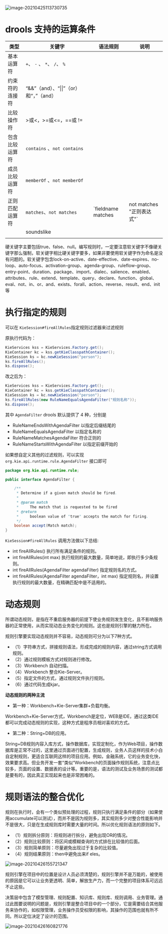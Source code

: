 ![image-20210425113730735](/Users/zhangyunan/project/growth/img/image-20210425113730735.png)



# drools 支持的运算条件



| 类型           | 关键字                                 | 语法规则                                       | 说明 |
| -------------- | -------------------------------------- | ---------------------------------------------- | ---- |
| 基本运算符     | `+`、 `-` 、 `*`、 `/`、 `%`           |                                                |      |
| 约束符的连接符 | “&&”（and）、“\|\|”（or）和“，”（and） |                                                |      |
| 比较操作符     | >或<，>=或<=，==或 !=                  |                                                |      |
| 包含比较运算符 | `contains` 、`not contains`            |                                                |      |
| 成员比较运算符 | `memberOf` 、`not memberOf`            |                                                |      |
| 正则匹配运算符 | `matches`、`not matches`               | `fieldname matches | not matches "正则表达式"` |      |
|                | soundslike                             |                                                |      |
|                |                                        |                                                |      |



硬关键字主要包括true、false、null。编写规则时，一定要注意软关键字不像硬关键字那么强制，软关键字相比硬关键字要多，如果非要使用软关键字作为命名是没有问题的。软关键字包含lock-on-active、date-effective、date-expires、no-loop、auto-focus、activation-group、agenda-group、ruleflow-group、entry-point、duration、package、import、dialec、salience、enabled、attributes、rule、extend、template、query、declare、function、global、eval、not、in、or、and、exists、forall、action、reverse、result、end、init等



# 执行指定的规则



可以在 `KieSession#fireAllRules`指定规则过滤器来过滤规则

原执行代码为：

```java
KieServices kss = KieServices.Factory.get();
KieContainer kc = kss.getKieClasspathContainer();
KieSession ks = kc.newKieSession("person");
ks.fireAllRules();
ks.dispose();
```



改之后为：

```java
KieServices kss = KieServices.Factory.get();
KieContainer kc = kss.getKieClasspathContainer();
KieSession ks = kc.newKieSession("person");
ks.fireAllRules(new RuleNameEqualsAgendaFilter("规则名称"));
ks.dispose();
```



其中 `AgendaFilter` drools 默认提供了 4 种，分别是

- RuleNameEndsWithAgendaFilter   以指定后缀结尾的
- RuleNameEqualsAgendaFilter        以指定名称的
- RuleNameMatchesAgendaFilter     符合正则的
- RuleNameStartsWithAgendaFilter  以指定前缀开始的

如果想自定义其他的过滤规则，可以实现 `org.kie.api.runtime.rule.AgendaFilter` 接口即可

```java
package org.kie.api.runtime.rule;

public interface AgendaFilter {

    /**
     * Determine if a given match should be fired.
     *
     * @param match
     *     The match that is requested to be fired
     * @return
     *     boolean value of "true" accepts the match for firing.
     */
    boolean accept(Match match);
}
```



`KieSession#fireAllRules` 调用方法做以下总结: 

- int fireAllRules()  执行所有满足条件的规则。
- int fireAllRules(int max)  执行规则的最大数量，简单地说，即执行多少条规则。
- int fireAllRules(AgendaFilter agendaFilter)  指定规则名的方式。
- int fireAllRules(AgendaFilter agendaFilter，int max)  指定规则名，并设置执行规则的最大数量，在精确匹配中是不适用的。



# 动态规则

所谓动态规则，是指在不重启服务器的前提下使业务规则发生变化，且不影响服务器的正常使用，从而实现动态业务变化的规则。这也是规则引擎的魅力所在。

规则引擎要实现动态规则并不容易，动态规则可分为以下7种方式。

- （1）字符串方式，拼接规则语法，形成完成的规则内容，通过string方式调用规则。
- （2）通过规则模板方式对规则进行修改。
- （3）Workbench 自动扫描。
- （4）Workbench 整合Kie-Server。
- （5）指定文件的方式，通过规则文件执行规则。
- （6）通过代码生成kjar。



**动态规则的两种主流**

- 第一种：Workbench+Kie-Server集群+负载均衡。

Workbench+Kie-Server方式，Workbench是定位，WEB是IDE，通过这类IDE都可以完成动态规则的实现，这种方式是程序员相对喜欢的方式。

- 第二种：String+DB的应用。

String+DB规则内容入库方式，操作数据库，实现定制化，作为Web项目，操作数据库是正常不过的，这里通过页面进行配置，生成规则，业务人员这样的技术小白自定制规则，更适合互联网这样的项目应用。例如，金融系统，它的业务变化快，效果要求高。但业务开发一套“类似“Workbench的页面操作规则系统，注意点比较多，页面的设置、数据表的设计等。重要的是，语法的测试及业务场景的测试都是要有的，因此真正实现起来也是非常困难的。



# 规则语法的整合优化

规则在执行时，会有一个类似预处理的过程，规则只执行满足条件的部分（如果使用accumulate可以测试），而并不是因为规则多，其实规则多少对整合性能影响并不是很大，只是在生成规则库时需要大量的时间。所以优化规则语法的原则如下。

- （1）规则拆分原则：将规则进行拆分，避免出现OR的情况。
- （2）规则比较原则：将区间或模糊查询的方式排在比较值的后面。
- （3）规则简单原则：尽量避免出现过于复杂的比较值。
- （4）规则结果原则：then中避免出来if eles。



![image-20210426155721347](/Users/zhangyunan/project/growth/img/image-20210426155721347.png)





规则引擎在项目中的位置是设计人员必须清楚的，规则引擎并不是万能的，被使用的原因是它可以让业务更透明、简单，解放生产力，而一个完整的项目体系可远远不止这些。



决策层中包含了模型管理、规则配置、知识库、规则库、规则调用、业务管理。通过此图要说明的问题是，规则引擎是整合项目中的一个部分，它是需要结合其他服务来协作的，如权限管理，业务操作员受权限的影响，其操作的范围也就有所不同。所以定位决定了设计的范围。



![image-20210426160821776](/Users/zhangyunan/project/growth/img/image-20210426160821776.png)





